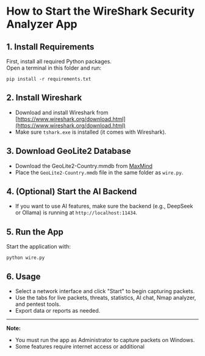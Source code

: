 # How to Start the WireShark Security Analyzer App

## 1. Install Requirements

First, install all required Python packages.  
Open a terminal in this folder and run:

```
pip install -r requirements.txt
```

## 2. Install Wireshark

- Download and install Wireshark from [https://www.wireshark.org/download.html](https://www.wireshark.org/download.html)
- Make sure `tshark.exe` is installed (it comes with Wireshark).

## 3. Download GeoLite2 Database

- Download the GeoLite2-Country.mmdb from [MaxMind](https://dev.maxmind.com/geoip/geolite2-free-geolocation-data)
- Place the `GeoLite2-Country.mmdb` file in the same folder as `wire.py`.

## 4. (Optional) Start the AI Backend

- If you want to use AI features, make sure the backend (e.g., DeepSeek or Ollama) is running at `http://localhost:11434`.

## 5. Run the App

Start the application with:

```
python wire.py
```

## 6. Usage

- Select a network interface and click "Start" to begin capturing packets.
- Use the tabs for live packets, threats, statistics, AI chat, Nmap analyzer, and pentest tools.
- Export data or reports as needed.

---

**Note:**  
- You must run the app as Administrator to capture packets on Windows.
- Some features require internet access or additional
